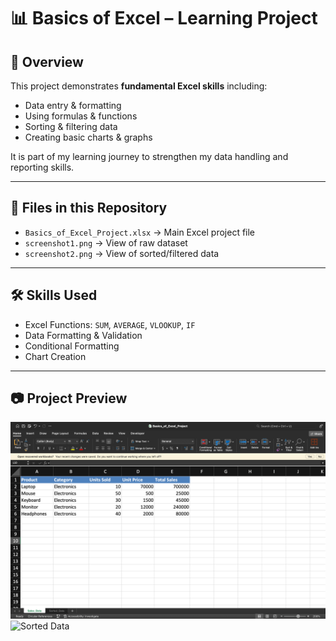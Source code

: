 # 📊 Basics of Excel – Learning Project

## 📌 Overview
This project demonstrates **fundamental Excel skills** including:
- Data entry & formatting
- Using formulas & functions
- Sorting & filtering data
- Creating basic charts & graphs

It is part of my learning journey to strengthen my data handling and reporting skills.

---

## 📂 Files in this Repository
- `Basics_of_Excel_Project.xlsx` → Main Excel project file  
- `screenshot1.png` → View of raw dataset  
- `screenshot2.png` → View of sorted/filtered data

---

## 🛠 Skills Used
- Excel Functions: `SUM`, `AVERAGE`, `VLOOKUP`, `IF`
- Data Formatting & Validation
- Conditional Formatting
- Chart Creation

---

## 📷 Project Preview
![Excel Dashboard](screenshot1.png)
![Sorted Data]()
